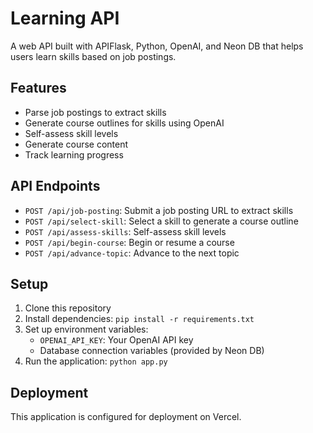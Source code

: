 # Learning API

A web API built with APIFlask, Python, OpenAI, and Neon DB that helps users learn skills based on job postings.

## Features

- Parse job postings to extract skills
- Generate course outlines for skills using OpenAI
- Self-assess skill levels
- Generate course content
- Track learning progress

## API Endpoints

- `POST /api/job-posting`: Submit a job posting URL to extract skills
- `POST /api/select-skill`: Select a skill to generate a course outline
- `POST /api/assess-skills`: Self-assess skill levels
- `POST /api/begin-course`: Begin or resume a course
- `POST /api/advance-topic`: Advance to the next topic

## Setup

1. Clone this repository
2. Install dependencies: `pip install -r requirements.txt`
3. Set up environment variables:
   - `OPENAI_API_KEY`: Your OpenAI API key
   - Database connection variables (provided by Neon DB)
4. Run the application: `python app.py`

## Deployment

This application is configured for deployment on Vercel.

